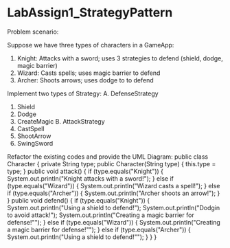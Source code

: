 # LabAssign1_StrategyPattern

Problem scenario:

Suppose we have three types of characters in a GameApp:
1. Knight: Attacks with a sword; uses 3 strategies to defend (shield, dodge, magic barrier)
2. Wizard: Casts spells; uses magic barrier to defend
3. Archer: Shoots arrows; uses dodge to to defend
   
Implement two types of Strategy:
A. DefenseStrategy
1. Shield
2. Dodge
3. CreateMagic
B. AttackStrategy
1. CastSpell
2. ShootArrow
3. SwingSword
   
Refactor the existing codes and provide the UML Diagram:
  public class Character {
      private String type;
      public Character(String type) {
      this.type = type;
    }
  public void attack() {
      if (type.equals("Knight")) {
        System.out.println("Knight attacks with a sword!");
      } else if (type.equals("Wizard")) {
        System.out.println("Wizard casts a spell!");
      } else if (type.equals("Archer")) {
        System.out.println("Archer shoots an arrow!");
      }
    }
  public void defend() {
      if (type.equals("Knight")) {
        System.out.println("Using a shield to defend!");
        System.out.println("Dodgin to avoid attack!");
        System.out.println("Creating a magic barrier for defense!"");
      } else if (type.equals("Wizard")) {
        System.out.println("Creating a magic barrier for defense!"");
      } else if (type.equals("Archer")) {
        System.out.println("Using a shield to defend!"");
       }
     }
  }
